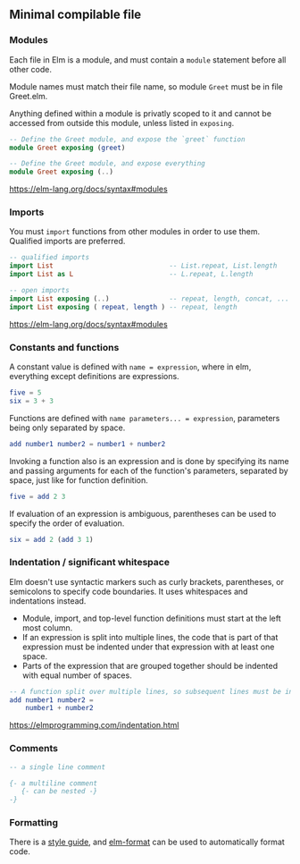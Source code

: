 ## Minimal compilable file

### Modules

Each file in Elm is a module, and must contain a `module` statement before all other code.

Module names must match their file name, so module `Greet` must be in file Greet.elm.

Anything defined within a module is privatly scoped to it
and cannot be accessed from outside this module, unless listed in `exposing`.

```elm
-- Define the Greet module, and expose the `greet` function
module Greet exposing (greet)
```

```elm
-- Define the Greet module, and expose everything
module Greet exposing (..)
```

https://elm-lang.org/docs/syntax#modules

### Imports

You must `import` functions from other modules in order to use them. Qualified imports are preferred.

```elm
-- qualified imports
import List                             -- List.repeat, List.length
import List as L                        -- L.repeat, L.length

-- open imports
import List exposing (..)               -- repeat, length, concat, ...
import List exposing ( repeat, length ) -- repeat, length
```

https://elm-lang.org/docs/syntax#modules

### Constants and functions

A constant value is defined with `name = expression`,
where in elm, everything except definitions are expressions.

```elm
five = 5
six = 3 + 3
```

Functions are defined with `name parameters... = expression`,
parameters being only separated by space.

```elm
add number1 number2 = number1 + number2
```

Invoking a function also is an expression and is done by
specifying its name and passing arguments for each of the function's parameters,
separated by space, just like for function definition.

```elm
five = add 2 3
```

If evaluation of an expression is ambiguous,
parentheses can be used to specify the order of evaluation.

```elm
six = add 2 (add 3 1)
```

### Indentation / significant whitespace

Elm doesn't use syntactic markers such as curly brackets, parentheses, or semicolons to specify code boundaries. It uses whitespaces and indentations instead.

- Module, import, and top-level function definitions must start at the left most column.
- If an expression is split into multiple lines, the code that is part of that expression must be indented under that expression with at least one space.
- Parts of the expression that are grouped together should be indented with equal number of spaces.

```elm
-- A function split over multiple lines, so subsequent lines must be indented
add number1 number2 =
    number1 + number2
```

https://elmprogramming.com/indentation.html

### Comments

```elm
-- a single line comment

{- a multiline comment
   {- can be nested -}
-}
```

### Formatting

There is a [style guide](https://elm-lang.org/docs/style-guide), and [elm-format](https://github.com/avh4/elm-format) can be used to automatically format code.

